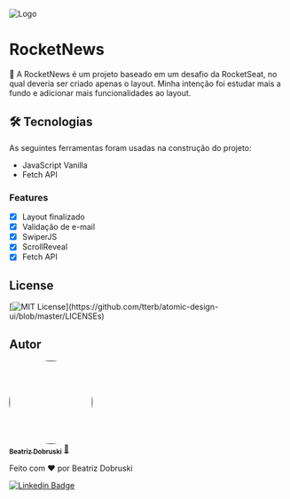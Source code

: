 ![Logo](https://i.imgur.com/5LwFKoI.png)


# RocketNews 

🚀 A RocketNews é um projeto baseado em um desafio da RocketSeat, no qual deveria ser criado apenas o layout.
Minha intenção foi estudar mais a fundo e adicionar mais funcionalidades ao layout.




## 🛠 Tecnologias

As seguintes ferramentas foram usadas na construção do projeto:

- JavaScript Vanilla
- Fetch API


### Features

- [x]  Layout finalizado
- [x]  Validação de e-mail
- [x]  SwiperJS
- [x]  ScrollReveal
- [x]  Fetch API

## License


[![MIT License](https://img.shields.io/apm/l/atomic-design-ui.svg?)](https://github.com/tterb/atomic-design-ui/blob/master/LICENSEs)


## Autor


<a href="">
 <img style="border-radius: 100%;" src="https://avatars.githubusercontent.com/u/81274077?s=400&u=1bafa9e459f909563635128442aea04975594633&v=4" width="150px;" alt=""/>
 <br />
 <sub><b>Beatriz Dobruski</b></sub></a> <a href="https://github.com/beadobruski/" title="">🚀</a>

Feito com ❤️ por Beatriz Dobruski

[![Linkedin Badge](https://img.shields.io/badge/-Beatriz-blue?style=flat-square&logo=Linkedin&logoColor=white&link=https://www.linkedin.com/in/beatriz-dobruski-0b43b6191/)](https://www.linkedin.com/in/beatriz-dobruski-0b43b6191/)
